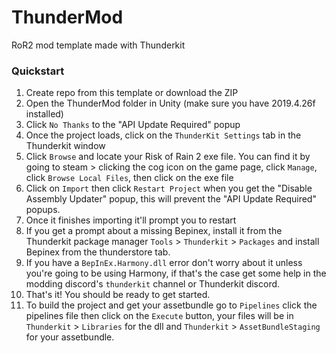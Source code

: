 # ThunderMod
 RoR2 mod template made with Thunderkit

### Quickstart
1. Create repo from this template or download the ZIP
2. Open the ThunderMod folder in Unity (make sure you have 2019.4.26f installed)
3. Click `No Thanks` to the "API Update Required" popup
4. Once the project loads, click on the `ThunderKit Settings` tab in the Thunderkit window
5. Click `Browse` and locate your Risk of Rain 2 exe file. You can find it by going to steam > clicking the cog icon on the game page, click `Manage`, click `Browse Local Files`, then click on the exe file
6. Click on `Import` then click `Restart Project` when you get the "Disable Assembly Updater" popup, this will prevent the "API Update Required" popups.
8. Once it finishes importing it'll prompt you to restart
9. If you get a prompt about a missing Bepinex, install it from the Thunderkit package manager `Tools` > `Thunderkit` > `Packages` and install Bepinex from the thunderstore tab.
10. If you have a `BepInEx.Harmony.dll` error don't worry about it unless you're going to be using Harmony, if that's the case get some help in the modding discord's `thunderkit` channel or Thunderkit discord.
11. That's it! You should be ready to get started.
12. To build the project and get your assetbundle go to `Pipelines` click the pipelines file then click on the `Execute` button, your files will be in `Thunderkit` > `Libraries` for the dll and `Thunderkit` > `AssetBundleStaging` for your assetbundle.

